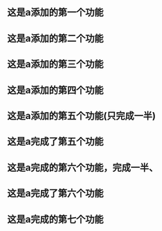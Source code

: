 ## 这是a添加的第一个功能
## 这是a添加的第二个功能
## 这是a添加的第三个功能
## 这是a添加的第四个功能
## 这是a添加的第五个功能(只完成一半)
## 这是a完成了第五个功能
## 这是a完成的第六个功能，完成一半、
## 这是a完成了第六个功能
## 这是a完成的第七个功能